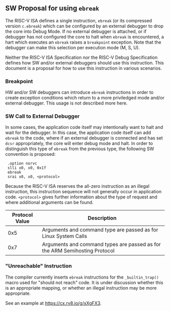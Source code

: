 

## SW Proposal for using `ebreak`

The RISC-V ISA defines a single instruction, `ebreak` (or its compressed version `c.ebreak`) which can be configured by an external debugger to drop the core into Debug Mode. If no external debugger is attached, or if debugger has not configured the core to halt when `ebreak` is encountered, a hart which executes an `ebreak` raises a `breakpoint` exception. Note that the debugger can make this selection per execution mode (M, S, U). 

Neither the RISC-V ISA Specification nor the RISC-V Debug Specification defines how SW and/or external debuggers should use this instruction. This document is a proposal for how to use this instruction in various scenarios.

### Breakpoint

HW and/or SW debuggers can introduce `ebreak` instructions in order to create exception conditions which return to a more priviledged mode and/or external debugger. This usage is not described more here.

### SW Call to External Debugger

In some cases, the application code itself may intentionally want to halt and wait for the debugger. In this case, the application code itself can add `ebreak` to the code, where if an external debugger is connected and has set `dcsr` appropriately, the core will enter debug mode and halt. In order to distinguish this type of `ebreak` from the previous type, the following SW convention is proposed:

```
 .option norvc
 slli x0, x0, 0x1f
 ebreak
 srai x0, x0, <protocol>
 ```

Because the RISC-V ISA reserves the all-zero instruction as an illegal instruction, this instruction sequence will not generally occur in application code. `<protocol>` gives further information about the type of request and where additional arguments can be found.

| Protocol Value | Description  |
| -------------  |------------------|
| 0x5            | Arguments and command type are passed as for Linux System Calls|
| 0x7            | Arguments and command types are passed as for the ARM Semihosting Protocol|

### "Unreachable" Instruction

The compiler currently inserts `ebreak` instructions for the `_builtin_trap()` macro used for "should not reach" code. It is under discussion whether this is an appropriate mapping, or whether an illegal instruction may be more appropriate.

See an example at https://cx.rv8.io/g/xXgFX3.
